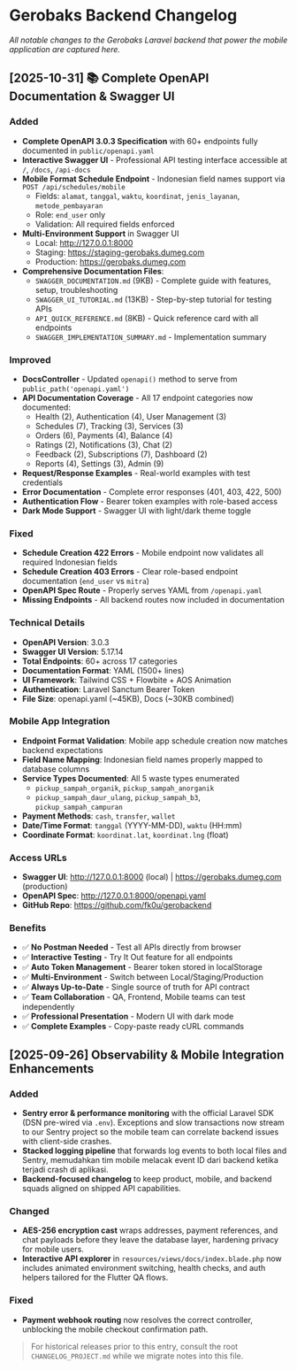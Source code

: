 # Gerobaks Backend Changelog

_All notable changes to the Gerobaks Laravel backend that power the mobile application are captured here._

## [2025-10-31] 📚 Complete OpenAPI Documentation & Swagger UI

### Added

-   **Complete OpenAPI 3.0.3 Specification** with 60+ endpoints fully documented in `public/openapi.yaml`
-   **Interactive Swagger UI** - Professional API testing interface accessible at `/`, `/docs`, `/api-docs`
-   **Mobile Format Schedule Endpoint** - Indonesian field names support via `POST /api/schedules/mobile`
    -   Fields: `alamat`, `tanggal`, `waktu`, `koordinat`, `jenis_layanan`, `metode_pembayaran`
    -   Role: `end_user` only
    -   Validation: All required fields enforced
-   **Multi-Environment Support** in Swagger UI
    -   Local: http://127.0.0.1:8000
    -   Staging: https://staging-gerobaks.dumeg.com
    -   Production: https://gerobaks.dumeg.com
-   **Comprehensive Documentation Files**:
    -   `SWAGGER_DOCUMENTATION.md` (9KB) - Complete guide with features, setup, troubleshooting
    -   `SWAGGER_UI_TUTORIAL.md` (13KB) - Step-by-step tutorial for testing APIs
    -   `API_QUICK_REFERENCE.md` (8KB) - Quick reference card with all endpoints
    -   `SWAGGER_IMPLEMENTATION_SUMMARY.md` - Implementation summary

### Improved

-   **DocsController** - Updated `openapi()` method to serve from `public_path('openapi.yaml')`
-   **API Documentation Coverage** - All 17 endpoint categories now documented:
    -   Health (2), Authentication (4), User Management (3)
    -   Schedules (7), Tracking (3), Services (3)
    -   Orders (6), Payments (4), Balance (4)
    -   Ratings (2), Notifications (3), Chat (2)
    -   Feedback (2), Subscriptions (7), Dashboard (2)
    -   Reports (4), Settings (3), Admin (9)
-   **Request/Response Examples** - Real-world examples with test credentials
-   **Error Documentation** - Complete error responses (401, 403, 422, 500)
-   **Authentication Flow** - Bearer token examples with role-based access
-   **Dark Mode Support** - Swagger UI with light/dark theme toggle

### Fixed

-   **Schedule Creation 422 Errors** - Mobile endpoint now validates all required Indonesian fields
-   **Schedule Creation 403 Errors** - Clear role-based endpoint documentation (`end_user` vs `mitra`)
-   **OpenAPI Spec Route** - Properly serves YAML from `/openapi.yaml`
-   **Missing Endpoints** - All backend routes now included in documentation

### Technical Details

-   **OpenAPI Version**: 3.0.3
-   **Swagger UI Version**: 5.17.14
-   **Total Endpoints**: 60+ across 17 categories
-   **Documentation Format**: YAML (1500+ lines)
-   **UI Framework**: Tailwind CSS + Flowbite + AOS Animation
-   **Authentication**: Laravel Sanctum Bearer Token
-   **File Size**: openapi.yaml (~45KB), Docs (~30KB combined)

### Mobile App Integration

-   **Endpoint Format Validation**: Mobile app schedule creation now matches backend expectations
-   **Field Name Mapping**: Indonesian field names properly mapped to database columns
-   **Service Types Documented**: All 5 waste types enumerated
    -   `pickup_sampah_organik`, `pickup_sampah_anorganik`
    -   `pickup_sampah_daur_ulang`, `pickup_sampah_b3`, `pickup_sampah_campuran`
-   **Payment Methods**: `cash`, `transfer`, `wallet`
-   **Date/Time Format**: `tanggal` (YYYY-MM-DD), `waktu` (HH:mm)
-   **Coordinate Format**: `koordinat.lat`, `koordinat.lng` (float)

### Access URLs

-   **Swagger UI**: http://127.0.0.1:8000 (local) | https://gerobaks.dumeg.com (production)
-   **OpenAPI Spec**: http://127.0.0.1:8000/openapi.yaml
-   **GitHub Repo**: https://github.com/fk0u/gerobackend

### Benefits

-   ✅ **No Postman Needed** - Test all APIs directly from browser
-   ✅ **Interactive Testing** - Try It Out feature for all endpoints
-   ✅ **Auto Token Management** - Bearer token stored in localStorage
-   ✅ **Multi-Environment** - Switch between Local/Staging/Production
-   ✅ **Always Up-to-Date** - Single source of truth for API contract
-   ✅ **Team Collaboration** - QA, Frontend, Mobile teams can test independently
-   ✅ **Professional Presentation** - Modern UI with dark mode
-   ✅ **Complete Examples** - Copy-paste ready cURL commands

## [2025-09-26] Observability & Mobile Integration Enhancements

### Added

-   **Sentry error & performance monitoring** with the official Laravel SDK (DSN pre-wired via `.env`). Exceptions and slow transactions now stream to our Sentry project so the mobile team can correlate backend issues with client-side crashes.
-   **Stacked logging pipeline** that forwards log events to both local files and Sentry, memudahkan tim mobile melacak event ID dari backend ketika terjadi crash di aplikasi.
-   **Backend-focused changelog** to keep product, mobile, and backend squads aligned on shipped API capabilities.

### Changed

-   **AES-256 encryption cast** wraps addresses, payment references, and chat payloads before they leave the database layer, hardening privacy for mobile users.
-   **Interactive API explorer** in `resources/views/docs/index.blade.php` now includes animated environment switching, health checks, and auth helpers tailored for the Flutter QA flows.

### Fixed

-   **Payment webhook routing** now resolves the correct controller, unblocking the mobile checkout confirmation path.

> For historical releases prior to this entry, consult the root `CHANGELOG_PROJECT.md` while we migrate notes into this file.
